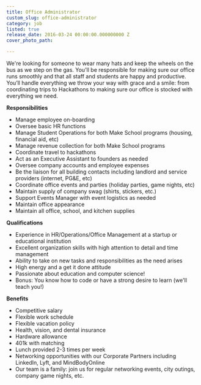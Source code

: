 ```yaml
---
title: Office Administrator
custom_slug: office-administrator
category: job
listed: true
release_date: 2016-03-24 00:00:00.000000000 Z
cover_photo_path: 

---
```

We're looking for someone to wear many hats and keep the wheels on the bus as we step on the gas. You'll be responsible for making sure our office runs smoothly and that all staff and students are happy and productive. You’ll handle everything we throw your way with grace and a smile: from coordinating trips to Hackathons to making sure our office is stocked with everything we need.

<b>Responsibilities</b>

- Manage employee on-boarding
- Oversee basic HR functions
- Manage Student Operations for both Make School programs (housing, financial aid, etc)
- Manage revenue collection for both Make School programs 
- Coordinate travel to hackathons
- Act as an Executive Assistant to founders as needed
- Oversee company accounts and employee expenses
- Be the liaison for all building contacts including landlord and service providers (internet, PG&E, etc)
- Coordinate office events and parties (holiday parties, game nights, etc)
- Maintain supply of company swag (shirts, stickers, etc.)
- Support Events Manager with event logistics as needed
- Maintain office appearance 
- Maintain all office, school, and kitchen supplies


<b>Qualifications</b>

- Experience in HR/Operations/Office Management at a startup or educational institution 
- Excellent organization skills with high attention to detail and time management
- Ability to take on new tasks and responsibilities as the need arises
- High energy and a get it done attitude 
- Passionate about education and computer science!
- Bonus: You know how to code or have a strong desire to learn (we'll teach you!)

<b>Benefits</b>

- Competitive salary
- Flexible work schedule
- Flexible vacation policy
- Health, vision, and dental insurance
- Hardware allowance
- 401k with matching
- Lunch provided 2-3 times per week
- Networking opportunities with our Corporate Partners including LinkedIn, Lyft, and MindBodyOnline
- Our team is a family: join us for regular networking events, city outings, company game nights, etc.